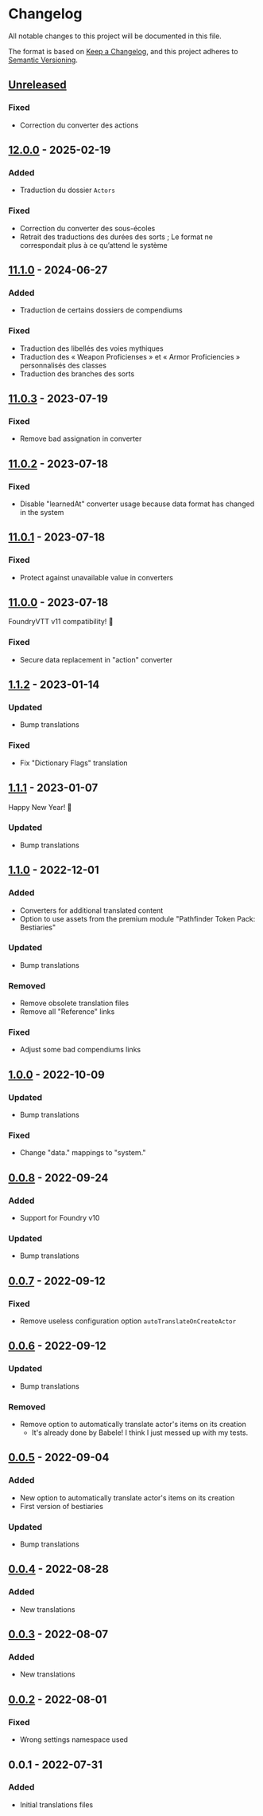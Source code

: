 # Changelog

All notable changes to this project will be documented in this file.

The format is based on [Keep a Changelog](https://keepachangelog.com/en/1.0.0/),
and this project adheres to [Semantic Versioning](https://semver.org/spec/v2.0.0.html).

## [Unreleased]

### Fixed

- Correction du converter des actions

## [12.0.0] - 2025-02-19

### Added

- Traduction du dossier `Actors`

### Fixed

- Correction du converter des sous-écoles
- Retrait des traductions des durées des sorts ; Le format ne correspondait plus à ce qu’attend le système

## [11.1.0] - 2024-06-27

### Added

- Traduction de certains dossiers de compendiums

### Fixed

- Traduction des libellés des voies mythiques
- Traduction des « Weapon Proficienses » et « Armor Proficiencies » personnalisés des classes
- Traduction des branches des sorts

## [11.0.3] - 2023-07-19

### Fixed

- Remove bad assignation in converter

## [11.0.2] - 2023-07-18

### Fixed

- Disable "learnedAt" converter usage because data format has changed in the system

## [11.0.1] - 2023-07-18

### Fixed

- Protect against unavailable value in converters

## [11.0.0] - 2023-07-18

FoundryVTT v11 compatibility! 🎉

### Fixed

- Secure data replacement in "action" converter

## [1.1.2] - 2023-01-14

### Updated

- Bump translations

### Fixed

- Fix "Dictionary Flags" translation

## [1.1.1] - 2023-01-07

Happy New Year! 🎉

### Updated

- Bump translations

## [1.1.0] - 2022-12-01

### Added

- Converters for additional translated content
- Option to use assets from the premium module "Pathfinder Token Pack: Bestiaries"

### Updated

- Bump translations

### Removed

- Remove obsolete translation files
- Remove all "Reference" links

### Fixed

- Adjust some bad compendiums links

## [1.0.0] - 2022-10-09

### Updated

- Bump translations

### Fixed

- Change "data." mappings to "system."

## [0.0.8] - 2022-09-24

### Added

- Support for Foundry v10

### Updated

- Bump translations

## [0.0.7] - 2022-09-12

### Fixed

- Remove useless configuration option `autoTranslateOnCreateActor`

## [0.0.6] - 2022-09-12

### Updated

- Bump translations

### Removed

- Remove option to automatically translate actor's items on its creation
    - It's already done by Babele! I think I just messed up with my tests.

## [0.0.5] - 2022-09-04

### Added

- New option to automatically translate actor's items on its creation
- First version of bestiaries

### Updated

- Bump translations

## [0.0.4] - 2022-08-28

### Added

- New translations

## [0.0.3] - 2022-08-07

### Added

- New translations

## [0.0.2] - 2022-08-01

### Fixed

- Wrong settings namespace used

## 0.0.1 - 2022-07-31

### Added

- Initial translations files

[Unreleased]: https://github.com/DjLeChuck/foundryvtt-pf1-fr-babele/compare/12.0.0...HEAD

[12.0.0]: https://github.com/DjLeChuck/foundryvtt-pf1-fr-babele/compare/11.1.0...12.0.0

[11.1.0]: https://github.com/DjLeChuck/foundryvtt-pf1-fr-babele/compare/11.0.3...11.1.0

[11.0.3]: https://github.com/DjLeChuck/foundryvtt-pf1-fr-babele/compare/11.0.2...11.0.3

[11.0.2]: https://github.com/DjLeChuck/foundryvtt-pf1-fr-babele/compare/11.0.1...11.0.2

[11.0.1]: https://github.com/DjLeChuck/foundryvtt-pf1-fr-babele/compare/11.0.0...11.0.1

[11.0.0]: https://github.com/DjLeChuck/foundryvtt-pf1-fr-babele/compare/1.1.2...11.0.0

[1.1.2]: https://github.com/DjLeChuck/foundryvtt-pf1-fr-babele/compare/1.1.1...1.1.2

[1.1.1]: https://github.com/DjLeChuck/foundryvtt-pf1-fr-babele/compare/1.1.0...1.1.1

[1.1.0]: https://github.com/DjLeChuck/foundryvtt-pf1-fr-babele/compare/1.0.0...1.1.0

[1.0.0]: https://github.com/DjLeChuck/foundryvtt-pf1-fr-babele/compare/0.0.8...1.0.0

[0.0.8]: https://github.com/DjLeChuck/foundryvtt-pf1-fr-babele/compare/0.0.7...0.0.8

[0.0.7]: https://github.com/DjLeChuck/foundryvtt-pf1-fr-babele/compare/0.0.6...0.0.7

[0.0.6]: https://github.com/DjLeChuck/foundryvtt-pf1-fr-babele/compare/0.0.5...0.0.6

[0.0.5]: https://github.com/DjLeChuck/foundryvtt-pf1-fr-babele/compare/0.0.4...0.0.5

[0.0.4]: https://github.com/DjLeChuck/foundryvtt-pf1-fr-babele/compare/0.0.3...0.0.4

[0.0.3]: https://github.com/DjLeChuck/foundryvtt-pf1-fr-babele/compare/0.0.2...0.0.3

[0.0.2]: https://github.com/DjLeChuck/foundryvtt-pf1-fr-babele/compare/0.0.1...0.0.2
